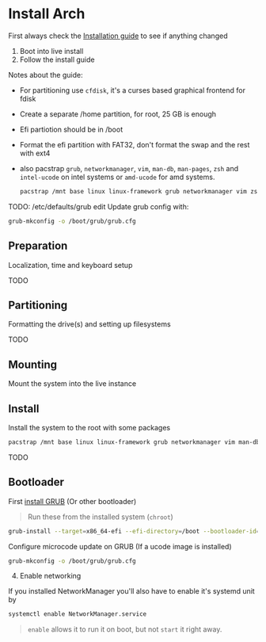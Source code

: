 # Install Arch

First always check the [Installation guide](https://wiki.archlinux.org/index.php/installation_guide) to see if anything changed

1. Boot into live install
2. Follow the install guide

Notes about the guide:

- For partitioning use `cfdisk`, it's a curses based graphical frontend for fdisk
- Create a separate /home partition, for root, 25 GB is enough
- Efi partiotion should be in /boot
- Format the efi partition with FAT32, don't format the swap and the rest with ext4
- also pacstrap `grub`, `networkmanager`, `vim`, `man-db`, `man-pages`, `zsh` and `intel-ucode` on intel systems or `amd-ucode` for amd systems.

  ```sh
  pacstrap /mnt base linux linux-framework grub networkmanager vim zsh man-db man-pages coreutils
  ```
TODO: /etc/defaults/grub edit
Update grub config with:

```sh
grub-mkconfig -o /boot/grub/grub.cfg
```

## Preparation

Localization, time and keyboard setup

TODO

## Partitioning

Formatting the drive(s) and setting up filesystems

TODO

## Mounting

Mount the system into the live instance

## Install

Install the system to the root with some packages

```zsh
pacstrap /mnt base linux linux-framework grub networkmanager vim man-db man-pages
```

TODO

## Bootloader

First [install GRUB](https://wiki.archlinux.org/index.php/GRUB#Installation_2) (Or other bootloader)

> Run these from the installed system (`chroot`)

```zsh
grub-install --target=x86_64-efi --efi-directory=/boot --bootloader-id=GRUB
```

Configure microcode update on GRUB (If a ucode image is installed)

```zsh
grub-mkconfig -o /boot/grub/grub.cfg
```

4. Enable networking

If you installed NetworkManager you'll also have to enable it's systemd unit by

```zsh
systemctl enable NetworkManager.service
```

> `enable` allows it to run it on boot, but not `start` it right away.
